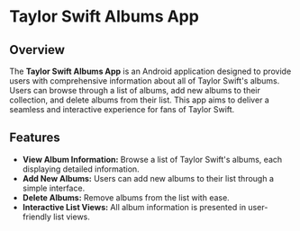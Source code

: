 # Taylor Swift Albums App

## Overview

The **Taylor Swift Albums App** is an Android application designed to provide users with comprehensive information about all of Taylor Swift's albums. Users can browse through a list of albums, add new albums to their collection, and delete albums from their list. This app aims to deliver a seamless and interactive experience for fans of Taylor Swift.

## Features

- **View Album Information:** Browse a list of Taylor Swift's albums, each displaying detailed information.
- **Add New Albums:** Users can add new albums to their list through a simple interface.
- **Delete Albums:** Remove albums from the list with ease.
- **Interactive List Views:** All album information is presented in user-friendly list views.

